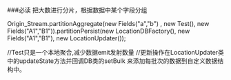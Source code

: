 ###必读
把大数进行分片，根据数据中某个字段分组


Origin_Stream.partitionAggregate(new Fields("a","b") , new Test(), 
				new Fields("A1","B1")).partitionPersist(new LocationDBFactory(), new Fields("A1","B1"), new LocationUpdater());

//Test只是一个本地聚合,减少数据emit发射数量
//更新操作在LocationUpdater类中的updateState方法并回调DB类的setBulk 来添加每批次的数据到自定义数据结构中。
